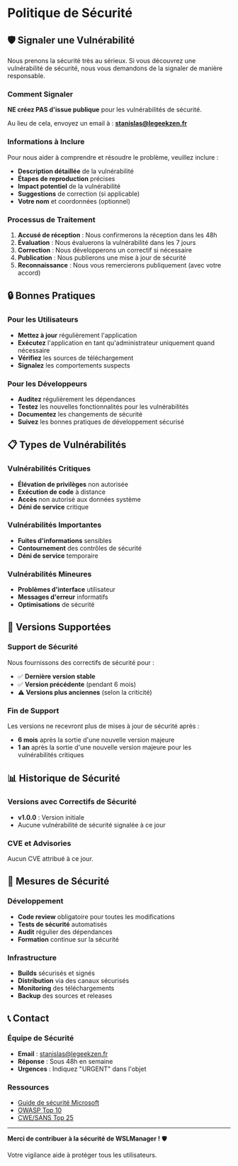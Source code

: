 # Politique de Sécurité

## 🛡️ Signaler une Vulnérabilité

Nous prenons la sécurité très au sérieux. Si vous découvrez une vulnérabilité de sécurité, nous vous demandons de la signaler de manière responsable.

### Comment Signaler

**NE créez PAS d'issue publique** pour les vulnérabilités de sécurité.

Au lieu de cela, envoyez un email à : **stanislas@legeekzen.fr**

### Informations à Inclure

Pour nous aider à comprendre et résoudre le problème, veuillez inclure :

- **Description détaillée** de la vulnérabilité
- **Étapes de reproduction** précises
- **Impact potentiel** de la vulnérabilité
- **Suggestions** de correction (si applicable)
- **Votre nom** et coordonnées (optionnel)

### Processus de Traitement

1. **Accusé de réception** : Nous confirmerons la réception dans les 48h
2. **Évaluation** : Nous évaluerons la vulnérabilité dans les 7 jours
3. **Correction** : Nous développerons un correctif si nécessaire
4. **Publication** : Nous publierons une mise à jour de sécurité
5. **Reconnaissance** : Nous vous remercierons publiquement (avec votre accord)

## 🔒 Bonnes Pratiques

### Pour les Utilisateurs

- **Mettez à jour** régulièrement l'application
- **Exécutez** l'application en tant qu'administrateur uniquement quand nécessaire
- **Vérifiez** les sources de téléchargement
- **Signalez** les comportements suspects

### Pour les Développeurs

- **Auditez** régulièrement les dépendances
- **Testez** les nouvelles fonctionnalités pour les vulnérabilités
- **Documentez** les changements de sécurité
- **Suivez** les bonnes pratiques de développement sécurisé

## 📋 Types de Vulnérabilités

### Vulnérabilités Critiques

- **Élévation de privilèges** non autorisée
- **Exécution de code** à distance
- **Accès** non autorisé aux données système
- **Déni de service** critique

### Vulnérabilités Importantes

- **Fuites d'informations** sensibles
- **Contournement** des contrôles de sécurité
- **Déni de service** temporaire

### Vulnérabilités Mineures

- **Problèmes d'interface** utilisateur
- **Messages d'erreur** informatifs
- **Optimisations** de sécurité

## 🚨 Versions Supportées

### Support de Sécurité

Nous fournissons des correctifs de sécurité pour :

- ✅ **Dernière version stable**
- ✅ **Version précédente** (pendant 6 mois)
- ⚠️ **Versions plus anciennes** (selon la criticité)

### Fin de Support

Les versions ne recevront plus de mises à jour de sécurité après :

- **6 mois** après la sortie d'une nouvelle version majeure
- **1 an** après la sortie d'une nouvelle version majeure pour les vulnérabilités critiques

## 📊 Historique de Sécurité

### Versions avec Correctifs de Sécurité

- **v1.0.0** : Version initiale
- Aucune vulnérabilité de sécurité signalée à ce jour

### CVE et Advisories

Aucun CVE attribué à ce jour.

## 🔧 Mesures de Sécurité

### Développement

- **Code review** obligatoire pour toutes les modifications
- **Tests de sécurité** automatisés
- **Audit** régulier des dépendances
- **Formation** continue sur la sécurité

### Infrastructure

- **Builds** sécurisés et signés
- **Distribution** via des canaux sécurisés
- **Monitoring** des téléchargements
- **Backup** des sources et releases

## 📞 Contact

### Équipe de Sécurité

- **Email** : stanislas@legeekzen.fr
- **Réponse** : Sous 48h en semaine
- **Urgences** : Indiquez "URGENT" dans l'objet

### Ressources

- [Guide de sécurité Microsoft](https://docs.microsoft.com/security/)
- [OWASP Top 10](https://owasp.org/www-project-top-ten/)
- [CWE/SANS Top 25](https://cwe.mitre.org/top25/)

---

**Merci de contribuer à la sécurité de WSLManager !** 🛡️

Votre vigilance aide à protéger tous les utilisateurs. 
